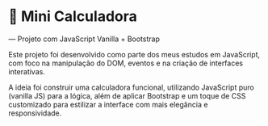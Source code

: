 # 🧮 Mini Calculadora
 — Projeto com JavaScript Vanilla + Bootstrap

Este projeto foi desenvolvido como parte dos meus estudos em JavaScript, com foco na manipulação do DOM, eventos e na criação de interfaces interativas.

A ideia foi construir uma calculadora funcional, utilizando JavaScript puro (vanilla JS) para a lógica, além de aplicar Bootstrap e um toque de CSS customizado para estilizar a interface com mais elegância e responsividade.
